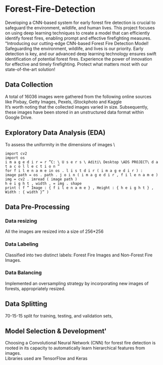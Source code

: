 # Forest-Fire-Detection
Developing a CNN-based system for early forest fire detection is crucial to safeguard the environment, wildlife, and human lives. This project focuses on using deep learning techniques to create a model that can efficiently identify forest fires, enabling prompt and effective firefighting measures.
"Introducing our cutting-edge CNN-based Forest Fire Detection Model! Safeguarding the environment, wildlife, and lives is our priority. Early detection is key, and our advanced deep learning technology ensures swift identification of potential forest fires. Experience the power of innovation for effective and timely firefighting. Protect what matters most with our state-of-the-art solution!

## Data Collection
A total of 16036 images were gathered from the following online sources like Pixbay, Getty Images, Pexels, iStockphoto and Kaggle \
It’s worth noting that the collected images varied in size. Subsequently, these images have been
stored in an unstructured data format within Google Drive.

## Exploratory Data Analysis (EDA)
To assess the uniformity in the dimensions of images \
~~~
import cv2
import os
i m a g e d i r = r ”C: \ U s e r s \ Aditi\ Desktop \ADS PROJECT\ d a t a c o l l e c t i o n ”
for f i l e n a m e in os . l i s t d i r ( i m a g e d i r ) :
image path = os . path . j o i n ( i m a g e d i r , f i l e n a m e )
img = cv2 . imread ( image path )
h e i g h t , width , = img . shape
print ( f ” Image : { f i l e n a m e } , Height : { h e i g h t } , Width : { width }” )
~~~

## Data Pre-Processing
### Data resizing
All the images are resized into a size of 256*256

### Data Labeling
Classified into two distinct labels: Forest Fire Images and Non-Forest Fire Images.

### Data Balancing
Implemented an oversampling strategy by incorporating new images of forests,
appropriately resized. 

## Data Splitting
70-15-15 split for training, testing, and validation sets,

## Model Selection & Development'
Choosing a Convolutional Neural Network (CNN) for forest fire detection is rooted in its capacity
to automatically learn hierarchical features from images. \
Libraries used are TensorFlow and Keras
